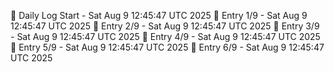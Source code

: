 📅 Daily Log Start - Sat Aug  9 12:45:47 UTC 2025
📌 Entry 1/9 - Sat Aug  9 12:45:47 UTC 2025
📌 Entry 2/9 - Sat Aug  9 12:45:47 UTC 2025
📌 Entry 3/9 - Sat Aug  9 12:45:47 UTC 2025
📌 Entry 4/9 - Sat Aug  9 12:45:47 UTC 2025
📌 Entry 5/9 - Sat Aug  9 12:45:47 UTC 2025
📌 Entry 6/9 - Sat Aug  9 12:45:47 UTC 2025
